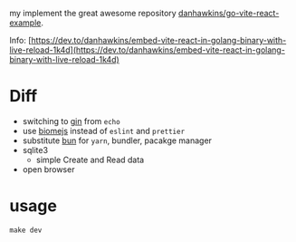 my implement the great awesome repository [danhawkins/go-vite-react-example](https://github.com/danhawkins/go-vite-react-example/tree/main). 

Info: [https://dev.to/danhawkins/embed-vite-react-in-golang-binary-with-live-reload-1k4d](https://dev.to/danhawkins/embed-vite-react-in-golang-binary-with-live-reload-1k4d)


# Diff

- switching to [gin](https://gin-gonic.com/) from `echo`
- use [biomejs](https://biomejs.dev/) instead of `eslint` and `prettier`
- substitute [bun](https://bun.sh/) for `yarn`, bundler, pacakge manager
- sqlite3
  - simple Create and Read data
- open browser

# usage
`make dev`